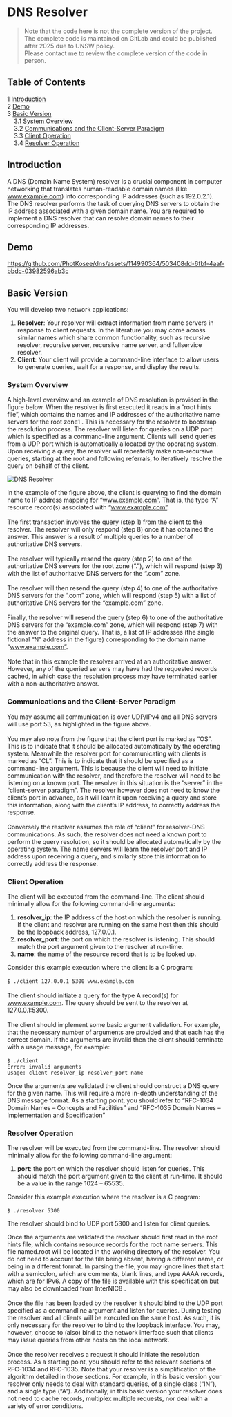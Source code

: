 # DNS Resolver
> Note that the code here is not the complete version of the project. The complete code is maintained on GitLab and could be published after 2025 due to UNSW policy. <br/>
Please contact me to review the complete version of the code in person.

## Table of Contents
1 [Introduction](#introduction) </br>
2 [Demo](#demo)  
3 [Basic Version](#basic-version) </br>
&nbsp;&nbsp;&nbsp;&nbsp;3.1 [System Overview](#system-overview) <br/>
&nbsp;&nbsp;&nbsp;&nbsp;3.2 [Communications and the Client-Server Paradigm](#communications-and-the-client-server-paradigm) <br/>
&nbsp;&nbsp;&nbsp;&nbsp;3.3 [Client Operation](#client-operation) <br/>
&nbsp;&nbsp;&nbsp;&nbsp;3.4 [Resolver Operation](#resolver-operation) <br/>

## Introduction
A DNS (Domain Name System) resolver is a crucial component in computer networking that
translates human-readable domain names (like www.example.com) into corresponding IP addresses
(such as 192.0.2.1). The DNS resolver performs the task of querying DNS servers to obtain the IP
address associated with a given domain name. You are required to implement a DNS resolver that
can resolve domain names to their corresponding IP addresses.

## Demo


https://github.com/PhotKosee/dns/assets/114990364/503408dd-6fbf-4aaf-bbdc-03982596ab3c



## Basic Version
You will develop two network applications: <br/>
1. **Resolver**: Your resolver will extract information from name servers in response to client
requests. In the literature you may come across similar names which share common
functionality, such as recursive resolver, recursive server, recursive name server, and fullservice resolver. <br/>
2. **Client**: Your client will provide a command-line interface to allow users to generate queries,
wait for a response, and display the results. <br/>

### System Overview
A high-level overview and an example of DNS resolution is provided in the figure below. When the resolver
is first executed it reads in a “root hints file”, which contains the names and IP addresses of the
authoritative name servers for the root zone1
. This is necessary for the resolver to bootstrap the
resolution process. The resolver will listen for queries on a UDP port which is specified as a
command-line argument. Clients will send queries from a UDP port which is automatically allocated
by the operating system. Upon receiving a query, the resolver will repeatedly make non-recursive
queries, starting at the root and following referrals, to iteratively resolve the query on behalf of the
client. <br/>

![DNS Resolver](https://github.com/PhotKosee/dns/assets/114990364/96923c89-f723-4a10-85c0-0a22cb817524)

In the example of the figure above, the client is querying to find the domain name to IP address mapping for
“www.example.com”. That is, the type “A” resource record(s) associated with “www.example.com”. <br/><br/>
The first transaction involves the query (step 1) from the client to the resolver. The resolver will only
respond (step 8) once it has obtained the answer. This answer is a result of multiple queries to a
number of authoritative DNS servers. <br/><br/>
The resolver will typically resend the query (step 2) to one of the authoritative DNS servers for the
root zone (“.”), which will respond (step 3) with the list of authoritative DNS servers for the “.com”
zone. <br/><br/>
The resolver will then resend the query (step 4) to one of the authoritative DNS servers for the “.com”
zone, which will respond (step 5) with a list of authoritative DNS servers for the “example.com”
zone. <br/><br/>
Finally, the resolver will resend the query (step 6) to one of the authoritative DNS servers for the
“example.com” zone, which will respond (step 7) with the answer to the original query. That is, a
list of IP addresses (the single fictional “N” address in the figure) corresponding to the domain name
“www.example.com”. <br/><br/>
Note that in this example the resolver arrived at an authoritative answer. However, any of the queried
servers may have had the requested records cached, in which case the resolution process may have
terminated earlier with a non-authoritative answer. <br/>

### Communications and the Client-Server Paradigm
You may assume all communication is over UDP/IPv4 and all DNS servers will use port 53, as
highlighted in the figure above.<br/><br/>
You may also note from the figure that the client port is marked as “OS”. This is to indicate that it
should be allocated automatically by the operating system. Meanwhile the resolver port for
communicating with clients is marked as “CL”. This is to indicate that it should be specified as a
command-line argument. This is because the client will need to initiate communication with the
resolver, and therefore the resolver will need to be listening on a known port. The resolver in this
situation is the “server” in the “client-server paradigm”. The resolver however does not need to know
the client’s port in advance, as it will learn it upon receiving a query and store this information, along
with the client’s IP address, to correctly address the response.<br/><br/>
Conversely the resolver assumes the role of “client” for resolver-DNS communications. As such, the
resolver does not need a known port to perform the query resolution, so it should be allocated
automatically by the operating system. The name servers will learn the resolver port and IP address
upon receiving a query, and similarly store this information to correctly address the response.<br/>

### Client Operation
The client will be executed from the command-line. The client should minimally allow for the
following command-line arguments:<br/>
1. **resolver_ip**: the IP address of the host on which the resolver is running. If the client and
resolver are running on the same host then this should be the loopback address, 127.0.0.1.<br/>
2. **resolver_port**: the port on which the resolver is listening. This should match the port
argument given to the resolver at run-time.<br/>
3. **name**: the name of the resource record that is to be looked up.<br/>

Consider this example execution where the client is a C program: <br/><br/>
`$ ./client 127.0.0.1 5300 www.example.com`<br/><br/>
The client should initiate a query for the type A record(s) for www.example.com. The query should
be sent to the resolver at 127.0.0.1:5300.<br/><br/>
The client should implement some basic argument validation. For example, that the necessary
number of arguments are provided and that each has the correct domain. If the arguments are invalid
then the client should terminate with a usage message, for example:<br/><br/>
`$ ./client`<br/>
`Error: invalid arguments`<br/>
`Usage: client resolver_ip resolver_port name`<br/>

Once the arguments are validated the client should construct a DNS query for the given name. This
will require a more in-depth understanding of the DNS message format. As a starting point, you
should refer to “RFC-1034 Domain Names – Concepts and Facilities”
and “RFC-1035 Domain
Names – Implementation and Specification”

### Resolver Operation
The resolver will be executed from the command-line. The resolver should minimally allow for the
following command-line argument:<br/>
1. **port**: the port on which the resolver should listen for queries. This should match the port
argument given to the client at run-time. It should be a value in the range 1024 – 65535.<br/>

Consider this example execution where the resolver is a C program:<br/><br/>
`$ ./resolver 5300` <br/>

The resolver should bind to UDP port 5300 and listen for client queries. <br/>

Once the arguments are validated the resolver should first read in the root hints file, which contains
resource records for the root name servers. This file named.root will be located in the working
directory of the resolver. You do not need to account for the file being absent, having a different
name, or being in a different format. In parsing the file, you may ignore lines that start with a semicolon, which are comments, blank lines, and type AAAA records, which are for IPv6. A copy of the
file is available with this specification but may also be downloaded from InterNIC8
. <br/><br/>
Once the file has been loaded by the resolver it should bind to the UDP port specified as a commandline argument and listen for queries. During testing the resolver and all clients will be executed on
the same host. As such, it is only necessary for the resolver to bind to the loopback interface. You
may, however, choose to (also) bind to the network interface such that clients may issue queries from
other hosts on the local network. <br/><br/>
Once the resolver receives a request it should initiate the resolution process. As a starting point, you
should refer to the relevant sections of RFC-1034
and RFC-1035. Note that your resolver is a
simplification of the algorithm detailed in those sections. For example, in this basic version your
resolver only needs to deal with standard queries, of a single class (“IN”), and a single type (“A”).
Additionally, in this basic version your resolver does not need to cache records, multiplex multiple
requests, nor deal with a variety of error conditions.

